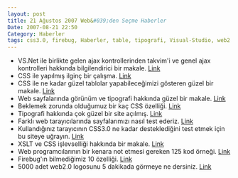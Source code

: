 ```yaml
---
layout: post
title: 21 Ağustos 2007 Web&#039;den Seçme Haberler
Date: 2007-08-21 22:50
Category: Haberler
tags: css3.0, firebug, Haberler, table, tipografi, Visual-Studio, web2.0, xslt
---
```


-   VS.Net ile birlikte gelen ajax kontrollerinden takvim'i ve genel
    ajax kontrolleri hakkında bilgilendirici bir makale. [Link][]
-   CSS ile yapılmış ilginç bir çalışma. [Link][1]
-   CSS ile ne kadar güzel tablolar yapabileceğimizi gösteren güzel bir
    makale. [Link][2]
-   Web sayfalarında görünüm ve tipografi hakkında güzel bir makale.
    [Link][3]
-   Beklemek zorunda olduğumuz bir kaç CSS özelliği. [Link][4]
-   Tipografi hakkında çok güzel bir site açılmış. [Link][5]
-   Farklı web tarayıcılarında sayfalarımızı nasıl test ederiz.
    [Link][6]
-   Kullandığınız tarayıcının CSS3.0 ne kadar desteklediğini test etmek
    için bu siteye uğrayın. [Link][7]
-   XSLT ve CSS işlevselliği hakkında bir makale. [Link][8]
-   Web programcılarının bir kenara not etmesi gereken 125 kod örneği.
    [Link][9]
-   Firebug'ın bilmediğimiz 10 özelliği. [Link][10]
-   5000 adet web2.0 logosunu 5 dakikada görmeye ne dersiniz. [Link][11]


  [Link]: http://weblogs.asp.net/scottgu/archive/2007/08/19/using-asp-net-ajax-control-extenders-in-vs-2008.aspx
    "vs.net ajax kontrolleri"
  [1]: http://www.wpdfd.com/issues/82/list_style_inspiration/ "CSS Link"
  [2]: http://veerle.duoh.com/blog/comments/a_css_styled_table_version_2/
    "yakışıklı tablolar"
  [3]: http://astheria.com/design/the-elements-of-design-applied-totheweb
    "web tipografi"
  [4]: http://www.css3.info/css-techniques-i-cant-wait-to-be-rid-of/
    "CSS3.0"
  [5]: http://ilovetypography.com/ "tipografi"
  [6]: http://www.vandelaydesign.com/blog/design/effectively-testing-your-website-in-multiple-browsers/
    "web tarayıcılarına göre test"
  [7]: http://www.css3.info/selectors-test/test.html "CSS3.0 test"
  [8]: http://itc-382.blogspot.com/2007/08/magic-of-xslt.html
    "XSLT ve CSS"
  [9]: http://www.paulspoerry.com/index.php/2007/05/18/125-code-snippets-for-web-designers/
    "saklanası kodlar"
  [10]: http://web-wire.blogspot.com/2007/04/10-things-you-didnt-know-about-firebug.html
    "FireBug"
  [11]: http://www.youtube.com/watch?v=Hs_xnyJtWEc&eurl=http%3A%2F%2Fwww%2Egoogle%2Ecom%2Freader%2Fview%2F
    "web2.0 logoları"
